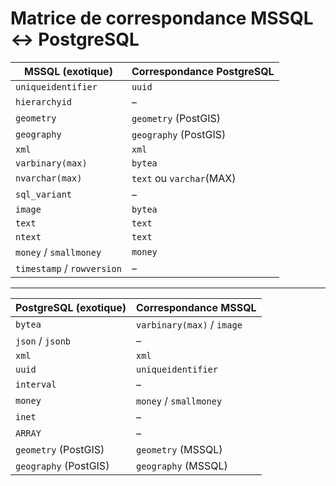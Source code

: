 # Matrice de correspondance MSSQL ↔ PostgreSQL

| MSSQL (exotique)           | Correspondance PostgreSQL | 
| -------------------------- | ------------------------- | 
| `uniqueidentifier`         | `uuid`                    | 
| `hierarchyid`              | –                         | 
| `geometry`                 | `geometry` (PostGIS)      | 
| `geography`                | `geography` (PostGIS)     | 
| `xml`                      | `xml`                     | 
| `varbinary(max)`           | `bytea`                   | 
| `nvarchar(max)`            | `text` ou `varchar`(MAX)  | 
| `sql_variant`              | –                         | 
| `image`                    | `bytea`                   | 
| `text`                     | `text`                    | 
| `ntext`                    | `text`                    | 
| `money` / `smallmoney`     | `money`                   | 
| `timestamp` / `rowversion` | –                         | 

---

| PostgreSQL (exotique) | Correspondance MSSQL       | 
| --------------------- | -------------------------- | 
| `bytea`               | `varbinary(max)` / `image` | 
| `json` / `jsonb`      | –                          | 
| `xml`                 | `xml`                      | 
| `uuid`                | `uniqueidentifier`         | 
| `interval`            | –                          | 
| `money`               | `money` / `smallmoney`     | 
| `inet`                | –                          | 
| `ARRAY`               | –                          | 
| `geometry` (PostGIS)  | `geometry` (MSSQL)         | 
| `geography` (PostGIS) | `geography` (MSSQL)        | 




